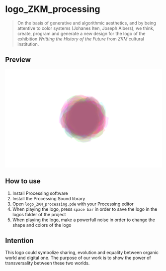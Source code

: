 # logo_ZKM_processing
> On the basis of generative and algorithmic aesthetics, and by being attentive to color systems (Johanes Iten, Joseph Albers), we think, create, program and generate a new design for the logo of the exhibition *Writting the History of the Future* from *ZKM* cultural institution.

## Preview

![](misc/visual.png)

## How to use
1. Install Processing software
2. Install the Processing Sound library 
3. Open `logo_ZKM_processing.pde` with your Processing editor
4. When playing the logo, press `space bar` in order to save the logo in the logos folder of the project
5. When playing the logo, make a powerfull noise in order to change the shape and colors of the logo

## Intention
This logo could symbolize sharing, evolution and equality between organic world and digital one. The purpose of our work is to show the power of transversality between these two worlds.
